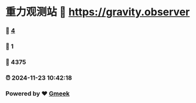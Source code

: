 # 重力观测站 :link: https://gravity.observer 
### :page_facing_up: [4](https://gravity.observer/tag.html) 
### :speech_balloon: 1 
### :hibiscus: 4375 
### :alarm_clock: 2024-11-23 10:42:18 
### Powered by :heart: [Gmeek](https://github.com/Meekdai/Gmeek)
